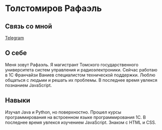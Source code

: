 # Толстомиров Рафаэль
## Связь со мной
[Telegram](https://t.me/kisesaiyajin)
## О себе
Меня зовут Рафаэль. Я магистрант Томского государственного университета систем управления и радиоэлектроники. Сейчас работаю в 1С Франчайзи Ваниев  специалистом технической поддержки. Люблю общаться с людьми и решать их проблемы. В последнее время увлекся познанием JavaScript.
 ## Навыки
 Изучал Java и Python, но поверхностно. Прошел курсы программирования на встроенном языке программирования 1С. В последнее время увлекся изучением JavaScript. Знаком с HTML и CSS.